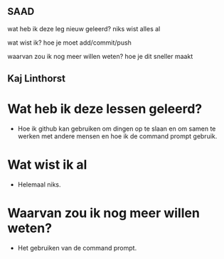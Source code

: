 ## SAAD
wat heb ik deze leg nieuw geleerd?
niks wist alles al

wat wist ik?
hoe je moet add/commit/push

waarvan zou ik nog meer willen weten?
hoe je dit sneller maakt


## Kaj Linthorst

# Wat heb ik deze lessen geleerd?

* Hoe ik github kan gebruiken om dingen op te slaan en om samen te werken met andere mensen en hoe ik de command prompt gebruik.

# Wat wist ik al

* Helemaal niks.

# Waarvan zou ik nog meer willen weten?

* Het gebruiken van de command prompt.


